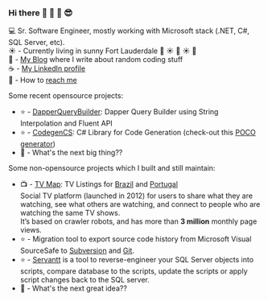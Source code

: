### Hi there :wave: :wave: :wave: :sunglasses:	

:computer: Sr. Software Engineer, mostly working with Microsoft stack (.NET, C#, SQL Server, etc).  
:sunny: - Currently living in sunny Fort Lauderdale :palm_tree: :sunny: :palm_tree: :sunny: :palm_tree:  
:thought_balloon: - [My Blog](http://drizin.io/) where I write about random coding stuff  
:coffee: - [My LinkedIn profile](https://www.linkedin.com/in/ricardodrizin/)  
:email: - How to [reach me](https://drizin.io/pages/Contact/)  

Some recent opensource projects:
- :star: - [DapperQueryBuilder](https://github.com/Drizin/DapperQueryBuilder): Dapper Query Builder using String Interpolation and Fluent API
- :star: - [CodegenCS](https://github.com/Drizin/CodegenCS): C# Library for Code Generation (check-out this [POCO generator](https://github.com/Drizin/CodegenCS/tree/master/src/CodegenCS.POCO))
- :eyes: - What's the next big thing??

Some non-opensource projects which I built and still maintain:
- :tv: - [TV Map](https://www.tvmap.com.br/): TV Listings for [Brazil](https://www.tvmap.com.br/) and [Portugal](https://www.tvmap.pt/)  
  Social TV platform (launched in 2012) for users to share what they are watching, see what others are watching, and connect to people who are watching the same TV shows.  
  It’s based on crawler robots, and has more than **3 million** monthly page views.
- :star: - Migration tool to export source code history from Microsoft Visual SourceSafe to [Subversion](https://www.abstrakti.com/Products/Krepost) and [Git](https://www.abstrakti.com/Products/Castellum).
- :star: - [Servantt](https://servantt.com/) is a tool to reverse-engineer your SQL Server objects into scripts, compare database to the scripts, update the scripts or apply script changes back to the SQL server.
- :eyes: - What's the next great idea??


<!--
**Drizin/Drizin** is a ✨ _special_ ✨ repository because its `README.md` (this file) appears on your GitHub profile.

Here are some ideas to get you started:

- 🔭 I’m currently working on ...
- 🌱 I’m currently learning ...
- 👯 I’m looking to collaborate on ...
- 🤔 I’m looking for help with ...
- 💬 Ask me about ...
- 📫 How to reach me: ...
- 😄 Pronouns: ...
- ⚡ Fun fact: ...
-->
